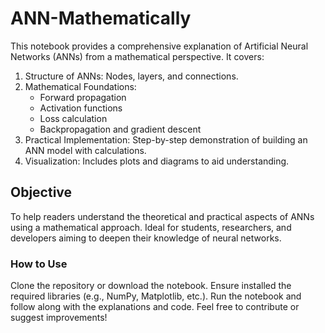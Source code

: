 # ANN-Mathematically

This notebook provides a comprehensive explanation of Artificial Neural Networks (ANNs) from a mathematical perspective. It covers:

1. Structure of ANNs: Nodes, layers, and connections.
2. Mathematical Foundations:
      + Forward propagation
      + Activation functions
      + Loss calculation
      + Backpropagation and gradient descent
3. Practical Implementation: Step-by-step demonstration of building an ANN model with calculations.
4. Visualization: Includes plots and diagrams to aid understanding.

## Objective
To help readers understand the theoretical and practical aspects of ANNs using a mathematical approach. Ideal for students, researchers, and developers aiming to deepen their knowledge of neural networks.

### How to Use
Clone the repository or download the notebook.
Ensure installed the required libraries (e.g., NumPy, Matplotlib, etc.).
Run the notebook and follow along with the explanations and code.
Feel free to contribute or suggest improvements!
